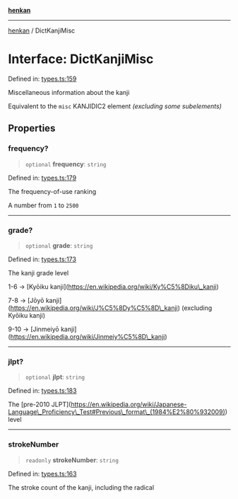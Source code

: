 [**henkan**](../README.md)

***

[henkan](../README.md) / DictKanjiMisc

# Interface: DictKanjiMisc

Defined in: [types.ts:159](https://github.com/Ronokof/Henkan/blob/cdcdfbcc72ca03339cd98398efd7d5e82826d66f/src/types.ts#L159)

Miscellaneous information about the kanji

Equivalent to the `misc` KANJIDIC2 element *(excluding some subelements)*

## Properties

### frequency?

> `optional` **frequency**: `string`

Defined in: [types.ts:179](https://github.com/Ronokof/Henkan/blob/cdcdfbcc72ca03339cd98398efd7d5e82826d66f/src/types.ts#L179)

The frequency-of-use ranking

A number from `1` to `2500`

***

### grade?

> `optional` **grade**: `string`

Defined in: [types.ts:173](https://github.com/Ronokof/Henkan/blob/cdcdfbcc72ca03339cd98398efd7d5e82826d66f/src/types.ts#L173)

The kanji grade level

1-6 -> \[Kyōiku kanji\](https://en.wikipedia.org/wiki/Ky%C5%8Diku\_kanji)

7-8 -> \[Jōyō kanji\](https://en.wikipedia.org/wiki/J%C5%8Dy%C5%8D\_kanji) (excluding Kyōiku kanji)

9-10 -> \[Jinmeiyō kanji\](https://en.wikipedia.org/wiki/Jinmeiy%C5%8D\_kanji)

***

### jlpt?

> `optional` **jlpt**: `string`

Defined in: [types.ts:183](https://github.com/Ronokof/Henkan/blob/cdcdfbcc72ca03339cd98398efd7d5e82826d66f/src/types.ts#L183)

The \[pre-2010 JLPT\](https://en.wikipedia.org/wiki/Japanese-Language\_Proficiency\_Test#Previous\_format\_(1984%E2%80%932009)) level

***

### strokeNumber

> `readonly` **strokeNumber**: `string`

Defined in: [types.ts:163](https://github.com/Ronokof/Henkan/blob/cdcdfbcc72ca03339cd98398efd7d5e82826d66f/src/types.ts#L163)

The stroke count of the kanji, including the radical
